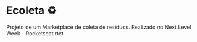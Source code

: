 # Ecoleta  ♻️
Projeto de um Marketplace de coleta de resíduos. Realizado no Next Level Week - Rocketseat rtet


